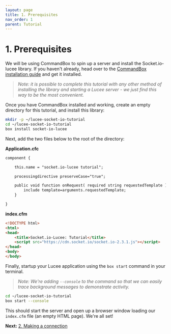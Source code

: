 ```yaml
---
layout: page
title: 1. Prerequisites
nav_order: 1
parent: Tutorial
---
```


# 1. Prerequisites

We will be using CommandBox to spin up a server and install the Socket.io-lucee library. If you haven't already, head over to the [CommandBox installation guide](https://commandbox.ortusbooks.com/setup/installation) and get it installed. 

> _Note: it is possible to complete this tutorial with any other method of installing the library and starting a Lucee server - we just find this way to be the most convenient._

Once you have CommandBox installed and working, create an empty directory for this tutorial, and install this library:

```bash
mkdir -p ~/lucee-socket-io-tutorial
cd ~/lucee-socket-io-tutorial
box install socket-io-lucee
```

Next, add the two files below to the root of the directory:

**Application.cfc**

```cfc
component {

	this.name = "socket.io-lucee tutorial";

	processingdirective preserveCase="true";

	public void function onRequest( required string requestedTemplate ) output=true {
		include template=arguments.requestedTemplate;
	}

}
```

**index.cfm**

```html
<!DOCTYPE html>
<html>
<head>
	<title>Socket.io-Lucee: Tutorial</title>
	<script src="https://cdn.socket.io/socket.io-2.3.1.js"></script>
</head>
<body>
</body>
```

Finally, startup your Lucee application using the `box start` command in your terminal. 

> _Note: We're adding `--console` to the command so that we can easily trace background messages to demonstrate activity._

```bash
cd ~/lucee-socket-io-tutorial
box start --console
```

This should start the server and open up a browser window loading our `index.cfm` file (an empty HTML page). We're all set!

**Next:** [2. Making a connection](2-connection.html)